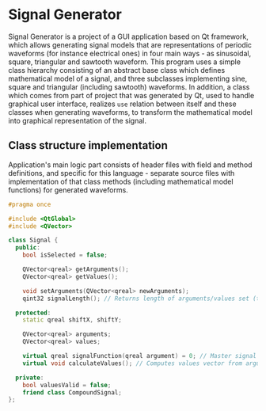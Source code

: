 # Signal Generator

Signal Generator is a project of a GUI application based on Qt framework, which allows generating signal models that are representations of periodic waveforms (for instance electrical ones) in four main ways - as sinusoidal, square, triangular and sawtooth waveform. This program uses a simple class hierarchy consisting of an abstract base class which defines mathematical model of a signal, and three subclasses implementing sine, square and triangular (including sawtooth) waveforms. In addition, a class which comes from part of project that was generated by Qt, used to handle graphical user interface, realizes `use` relation between itself and these classes when generating waveforms, to transform the mathematical model into graphical representation of the signal.

## Class structure implementation

Application's main logic part consists of header files with field and method definitions, and specific for this language - separate source files with implementation of that class methods (including mathematical model functions) for generated waveforms.

```cpp
#pragma once

#include <QtGlobal>
#include <QVector>

class Signal {
  public:
    bool isSelected = false;

    QVector<qreal> getArguments();
    QVector<qreal> getValues();

    void setArguments(QVector<qreal> newArguments);
    qint32 signalLength(); // Returns length of arguments/values set (they should be equal - if not then this function returns -1 which means an error).

  protected:
    static qreal shiftX, shiftY;

    QVector<qreal> arguments;
    QVector<qreal> values;

    virtual qreal signalFunction(qreal argument) = 0; // Master signal function (mathematical model) which converts an argument into proper value.
    virtual void calculateValues(); // Computes values vector from arguments vector.

  private:
    bool valuesValid = false;
    friend class CompoundSignal;
};
```
